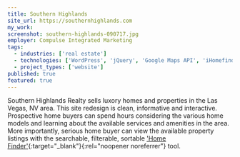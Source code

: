 ```yaml
---
title: Southern Highlands
site_url: https://southernhighlands.com
my_work:
screenshot: southern-highlands-090717.jpg
employer: Compulse Integrated Marketing
tags:
  - industries: ['real estate']
  - technologies: ['WordPress', 'jQuery', 'Google Maps API', 'iHomefinder IDX API', 'UnderscoreJS']
  - project_types: ['website']
published: true
featured: true
---
```


Southern Highlands Realty sells luxory homes and properties in the Las Vegas,
NV area. This site redesign is clean, informative and interactive.
Prospective home buyers can spend hours considering the various home
models and learning about the available services and amenities in the area.
More importantly, serious home buyer can view the available property listings
with the searchable, filterable, sortable
['Home Finder'][1]{:target="\_blank"}{:rel="noopener noreferrer"}
tool.

[1]: https://southernhighlands.com/home-finder/?price_range=0-10000000&sort=price_DESC
